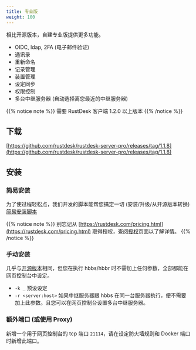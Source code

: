 ```yaml
---
title: 专业版
weight: 100
---
```


相比开源版本，自建专业版提供更多功能。

- OIDC, ldap, 2FA (电子邮件验证)
- 通讯录
- 重新命名
- 记录管理
- 装置管理
- 设定同步
- 权限控制
- 多台中继服务器 (自动选择离您最近的中继服务器)

{{% notice note %}}
需要 RustDesk 客户端 1.2.0 以上版本
{{% /notice %}}

## 下载

[https://github.com/rustdesk/rustdesk-server-pro/releases/tag/1.1.8](https://github.com/rustdesk/rustdesk-server-pro/releases/tag/1.1.8)

## 安装

### 简易安装

为了使过程轻松点，我们开发的脚本能帮您搞定一切 (安装/升级/从开源版本转换) [简易安装脚本](https://rustdesk.com/docs/zh-cn/self-host/pro/installscript/)

{{% notice note %}}
别忘记从 [https://rustdesk.com/pricing.html](https://rustdesk.com/pricing.html) 取得授权，查阅[授权](/docs/zh-cn/self-host/pro/license)页面以了解详情。
{{% /notice %}}

### 手动安装

几乎与[开源版本](/docs/zh-cn/self-host/install/)相同，但您在执行 hbbs/hbbr 时不需加上任何参数，全部都能在网页控制台中设定。

- `-k _` 预设设定
- `-r <server:host>` 如果中继服务器跟 hbbs 在同一台服务器执行，便不需要加上此参数。且您可以在网页控制台设置多台中继服务器。

### 额外端口 (或使用 Proxy)

新增一个用于网页控制台的 tcp 端口 `21114`，请在设定防火墙规则和 Docker 端口时新增此端口。
